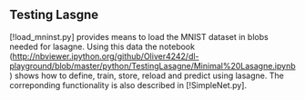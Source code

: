 ## Testing Lasgne

[!load_mninst.py] provides means to load the MNIST dataset in blobs needed for lasagne.
Using this data the notebook (http://nbviewer.ipython.org/github/Oliver4242/dl-playground/blob/master/python/TestingLasagne/Minimal%20Lasagne.ipynb ) 
shows how to define, train, store, reload and predict using lasagne. The correponding functionality is also described in
[!SimpleNet.py].